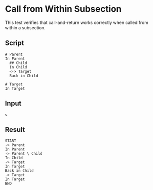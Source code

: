 # Call from Within Subsection

This test verifies that call-and-return works correctly when called from within a subsection.

## Script
```cuentitos
# Parent
In Parent
  ## Child
  In Child
  <-> Target
  Back in Child

# Target
In Target
```

## Input
```input
s
```

## Result
```result
START
-> Parent
In Parent
-> Parent \ Child
In Child
-> Target
In Target
Back in Child
-> Target
In Target
END
```

